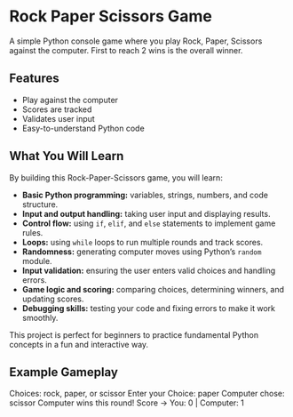 # Rock Paper Scissors Game

A simple Python console game where you play Rock, Paper, Scissors against the computer. First to reach 2 wins is the overall winner.

## Features

- Play against the computer
- Scores are tracked
- Validates user input
- Easy-to-understand Python code

## What You Will Learn

By building this Rock-Paper-Scissors game, you will learn:

- **Basic Python programming:** variables, strings, numbers, and code structure.
- **Input and output handling:** taking user input and displaying results.
- **Control flow:** using `if`, `elif`, and `else` statements to implement game rules.
- **Loops:** using `while` loops to run multiple rounds and track scores.
- **Randomness:** generating computer moves using Python’s `random` module.
- **Input validation:** ensuring the user enters valid choices and handling errors.
- **Game logic and scoring:** comparing choices, determining winners, and updating scores.
- **Debugging skills:** testing your code and fixing errors to make it work smoothly.

This project is perfect for beginners to practice fundamental Python concepts in a fun and interactive way.

## Example Gameplay

Choices: rock, paper, or scissor
Enter your Choice: paper
Computer chose: scissor
Computer wins this round!
Score → You: 0 | Computer: 1
